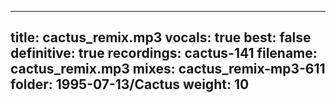 
---
title: cactus_remix.mp3
vocals: true
best: false
definitive: true
recordings: cactus-141
filename: cactus_remix.mp3
mixes: cactus_remix-mp3-611
folder: 1995-07-13/Cactus
weight: 10
---
